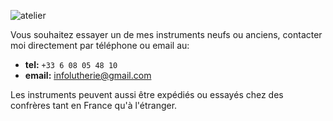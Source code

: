 ![atelier](https://lutherie.github.io/page13/files/stacks_image_13_1.png)

Vous souhaitez essayer un de mes instruments neufs ou anciens, contacter moi directement par téléphone ou email au:

- __tel:__ `+33 6 08 05 48 10`
- __email:__ [infolutherie@gmail.com](mailto:infolutherie@gmail.com)


Les instruments peuvent aussi être expédiés ou essayés chez des confrères tant en France qu'à l'étranger.
